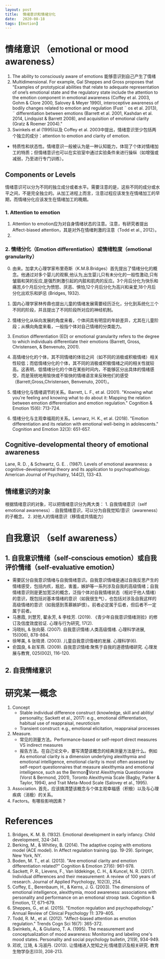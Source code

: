 ```yaml
---
layout: post
title:  情绪意识和情绪分化
date:   2020-08-18 
tags: [Emotion]
---
```


# 情绪意识 （emotional or mood awareness）

1. The ability to consciously aware of emotions 能够意识到自己产生了情绪
2. Multidimensional. For example, Gal Sheppes and Gross proposes that "Examples of prototypical abilities that relate to adequate representation of one’s emotional state and the regulatory state include the attention to the emotion component in emotional awareness (Coffey et al. 2003, Gohm & Clore 2000, Salovey & Meyer 1990),
interoceptive awareness of bodily changes related to emotion and regulation (Fust ¨ os et al. 2013), ¨ differentiation between emotions (Barrett et al. 2001, Kashdan et al. 2014, Lindquist & Barrett
2008), and acquisition of emotional clarity (Gratz & Roemer 2004)."
3. Swinkels et al (1995)以及 Coffey et al. 2003中提出，情绪意识至少包括两个独立的成分：attention to emotion and clarity of emotion.
* 特质性和状态性。情绪意识一般被认为是一种认知能力，体现了个体对情绪加工的特质；但情绪意识也可以在实验室中通过实验条件来进行操纵（如增强或减弱，乃至进行专门训练）。

## Components or Levels

情绪意识可以分为不同的独立成分或者水平。需要注意的是，这些不同的成分或水平之间，不是完全独立的。从加工进程上而言，注意过程应该发生在情绪加工的早期，而情绪分化应该发生在情绪加工的晚期。

### 1. Attention to emotion

1. Attention to emotion应为对自身情绪状态的注意。注意，有研究者提出Affect-biased attention，其是对外在情绪刺激的注意（Todd et al., 2012）。
2. 

### 2. 情绪分化（Emotion differentiation）或情绪粒度（emotional granularity）

0. 由来。加拿大心理学家布里奇斯（K.M.B.Bridges）首先提出了情绪分化的概念。他通过对多个婴儿的观察,他认为,出生婴儿只有未分化的一般性激动,只有皱眉和哭的反应,是强烈刺激引起的内脏和肌肉的反应。3个月后分化为快乐和痛苦,6个月后分化为愤怒、厌恶、惧怕,12个月后分化为高兴和亲爱,18个月后分化出欢乐和妒忌 (Bridges, 1932).

1. 国内心理学家林传鼎也提出儿童的情绪发展需要经历泛化，分化到系统化三个不同的阶段，并且提出了不同阶段所对应的神经机制。

2. 情绪分化从纵向发展的角度来看，个体间具有明显的年龄差异，尤其在儿童阶段；从横向角度来看，一般指个体对自己情绪的分类能力。

1. Emotion differentiation (ED) or emotional granularity refers to the degree to which individuals differentiate
their emotions (Barrett, Gross, Christensen, & Benvenuto, 2001).
2. 高情绪分化的个体，其不同情绪的体验之间（如不同的消极或积极情绪）相关性较低；而低情绪分化的个体，其不同的消极或积极情绪之间的相关性就较高。这表明，低情绪分化的个体在某些时间内，不能够区分出具体的情绪感受，而是笼统地用愉快或不愉快的情绪语言来反映他们的感受 （Barrett,Gross,Christensen, Benvenuto, 2001）。

3. 情绪分化与情绪调节的关系。Barrett, L. F., et al. (2001). "Knowing what you're feeling and knowing what to do about it: Mapping the relation between emotion differentiation and emotion regulation." Cognition & Emotion 15(6): 713-724.

4. 情绪分化与主观幸福观的关系。Lennarz, H. K., et al. (2018). "Emotion differentiation and its relation with emotional well-being in adolescents." Cognition and Emotion 32(3): 651-657.

## Cognitive-developmental theory of emotional awareness

Lane, R. D. , & Schwartz, G. E. . (1987). Levels of emotional awareness: a cognitive-developmental theory and its application to psychopathology. American Journal of Psychiatry, 144(2), 133-43.

## 情绪意识的对象

根据情绪意识的对象，可以把情绪意识分为两大类：
     1. 自我情绪意识（self emotional awareness）. 自我情绪意识，可以分为自我觉知/意识（awareness）的子概念。
	 2. 对他人的情绪意识（移情或共情能力）

	 
# 自我意识 （self awareness）	

## 1. 自我意识情绪（self-conscious emotion）或自我评价情绪（self-evaluative emotion）
     
* 需要区分自我意识情绪与自我情绪意识。自我意识情绪是通过自我反思产生的情绪感受，包括内疚，尴尬，害羞，嫉妒等一系列涉及自我的高级情绪；自我情绪意识则是更加宽泛的概念，泛指个体对自我情绪状态（相对于他人情绪）的意识，既包括对基本情绪的意识（如我很生气），也包括对涉及自我这样的高级情绪的意识（如我感到羡慕嫉妒恨）。前者必定属于后者，但后者不一定属于前者。
* 马惠霞, 刘慧芳, 翟永芳, & 李桂芳. (2019). 《青少年自我意识情绪测验》的修订及信度效度验证. 心理与行为研究, 17(2).
* 冯晓杭, & 张向葵. (2007). 自我意识情绪:人类高级情绪. 心理科学进展, 15(006), 878-884.
* 徐琴美, & 张晓贤. (2003). 儿童自我意识情绪的发展. 心理科学(6).
* 俞国良, & 赵军燕. (2009). 自我意识情绪:聚焦于自我的道德情绪研究. 心理发展与教育, 025(002), 116-120.

## 2. 自我情绪意识
	 
# 研究某一概念

1. Concept
    * Stable individual difference construct (knowledge, skill and ablitiy/ personality; Sackett et al., 2017): e.g., emotional differentiation, habitual use of reappraisal, neuroticism
	* Transient construct: e.g., emotional elicitation, reappraisal processes
2. Measure. 
    * 常见的测量方法。Performance-based or self-report direct measures VS indirect measures
    * 报告方法。在自己论文中，要写清楚该概念的经典测量方法是什么。例如As emotional clarity is a dimension underlying alexithymia and emotional intelligence, emotional clarity is most often assessed by self-report questionnaires that measure alexithymia and emotional intelligence, such as the BermonVorst Alexithymia Questionnaire (Vorst & Bermond, 2001), Toronto Alexithymia Scale (Bagby, Parker & Taylor, 1994), and Trait Meta-Mood Scale (Salovey et al., 1995).
3. Association. 首先，应该搞清楚该概念与个体主观幸福感（积极）以及与心理疾病（消极）的关系。
4. Factors。有哪些影响因素？

# References

1. Bridges, K. M. B. (1932). Emotional development in early infancy. Child development, 324-341.
2. Berking, M., & Whitley, B. (2014). The adaptive coping with emotions model (ACE model). In Affect regulation training (pp. 19-29). Springer, New York, NY.
3. Boden, M. T., et al. (2013). "Are emotional clarity and emotion differentiation related?" Cognition & Emotion 27(6): 961-978.
4. Sackett, P. R., Lievens, F., Van Iddekinge, C. H., & Kuncel, N. R. (2017). Individual differences and their measurement: A review of 100 years of research. Journal of Applied Psychology, 102(3), 254.
5. Coffey, E., Berenbaum, H., & Kerns, J. G. (2003). The dimensions of emotional
intelligence, alexithymia, mood awareness: associations with personality and
performance on an emotional stroop task. Cognition & Emotion, 17, 671–679.
6. Sheppes, G., et al. (2015). "Emotion regulation and psychopathology." Annual Review of Clinical Psychology 11: 379-405.
7. Todd, R. M., et al. (2012). "Affect-biased attention as emotion regulation." Trends Cogn Sci 16(7): 365-372.
8. Swinkels, A., & Giuliano, T. A. (1995). The measurement and conceptualization of mood awareness: Monitoring and labeling one's mood states. Personality and social psychology bulletin, 21(9), 934-949.
9. 邓欢, 江琦, & 冯淑丹. (2013). 让情绪进入觉知之光:情绪意识及相关研究. 教育生物学杂志(03), 208-213.
